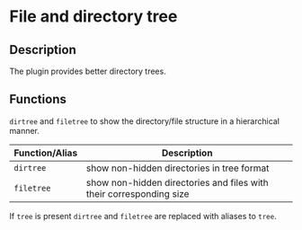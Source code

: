 # File and directory tree

## Description

The plugin provides better directory trees.

## Functions

`dirtree` and `filetree` to show the directory/file structure in a hierarchical manner.

| Function/Alias | Description                                                         |
| -------------- | ------------------------------------------------------------------- |
| `dirtree`      | show non-hidden directories in tree format                          |
| `filetree`     | show non-hidden directories and files with their corresponding size |

If `tree` is present `dirtree` and `filetree` are replaced with aliases to `tree`.

